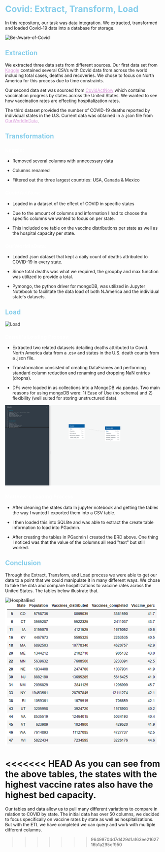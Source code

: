 <h1 style="color:#87CEEB">Covid: Extract, Transform, Load</h1>

In this repository, our task was data integration. We extracted, transformed and loaded Covid-19 data into a database for storage.

![Be-Aware-of-Covid](https://www.thinkglobalhealth.org/sites/default/files/styles/max_2600x2600/public/2020-05/UCSF.HEAL-CoV-Navajo-5.20.20-RTX7CQ87-SIXTEEN-NINE_0.jpg?itok=gUOeogcr)

<h2 style="color:#87CEEB">Extraction</h2>

We extracted three data sets from different sources. Our first data set from <a href="https://www.kaggle.com/iamsouravbanerjee/covid19-dataset-world-and-continent-wise?select=Covid+Data+-+World.csv" target="_blank" style="color:#DDA0DD">Kaggle</a> contained several CSVs with Covid data from across the world including total cases, deaths and recoveries. We chose to focus on North America for this process due to time constraints. 

Our second data set was sourced from <a href="https://covidactnow.org/?s=23261246" target="_blank" style="color:#DDA0DD">CovidActNow</a> which contains vaccination progress by states across the United States. We wanted to see how vaccination rates are effecting hospitalization rates.

The third dataset provided the number of COVID-19 deaths reported by individual states in the U.S. Current data was obtained in a .json file from <a href="https://ourworldindata.org/covid-deaths" target="_blank" style="color:#DDA0DD">OurWorldInData</a>.  


<h2 style="color:#87CEEB">Transformation</h2>

<h3 style="color:#FFFFFF">Kaggle:</h3>

* Removed several columns with unnecessary data

* Columns renamed

* Filtered out the three largest countries: USA, Canada & Mexico

<h3 style="color:#FFFFFF">CovidActNow:</h3>

* Loaded in a dataset of the effect of COVID in specific states

* Due to the amount of columns and information I had to choose the specific columns we wanted to focus on per state. 

* This included one table on the vaccine distributions per state as well as the hospital capacity per state.

<h3 style="color:#FFFFFF">OurWorldInData:</h3>

* Loaded .json dataset that kept a daily count of deaths attributed to COVID-19 in every state. 

* Since total deaths was what we required, the groupby and max function was utilized to provide a total. 

* Pymongo, the python driver for mongoDB, was utilized in Jupyter Notebook to facilitate the data load of both N.America and the individual state's datasets.

<h2 style="color:#87CEEB">Load</h2>

![Load](https://images.unsplash.com/photo-1586108370625-70458e754bfa?ixid=MnwxMjA3fDB8MHxwaG90by1wYWdlfHx8fGVufDB8fHx8&ixlib=rb-1.2.1&auto=format&fit=crop&w=774&q=80)

<h3 style="color:#FFFFFF">Darrell's Loading Process: </h3>

* Extracted two related datasets detailing deaths attributed to Covid. North America data from a .csv and states in the U.S. death counts from a .json file. 

* Transformation consisted of creating DataFrames and performing standard column reduction and renaming and dropping NaN entries (dropna).   

* DFs were loaded in as collections into a MongoDB via pandas. Two main reasons for using mongoDB were: 1) Ease of Use (no schema) and 2) flexibility (well suited for   storing unstructured data). 

![ERD](Visualizations/Capture.PNG)

<h3 style="color:#FFFFFF">Matthew's Loading Process: </h3>

* After cleaning the states data In jupyter notebook and getting the tables the way I wanted I exported them into a CSV table.

* I then loaded this into SQLlite and was able to extract the create table information to load into PGadmin.

* After creating the tables in PGadmin I created the ERD above. One thing I noticed was that the value of the columns all read "text" but still worked.

<h2 style="color:#87CEEB">Conclusion</h2>

Through the Extract, Transform, and Load process we were able to get our data to a point that we could manipulate it in many different ways. We chose to take the data and compare hospitilzations to vaccine rates across the United States. The tables below illustrate that.

![HospitalBed](Visualizations/Hospital_bed_table.PNG) ![Vaccine](Visualizations/Vaccine_table.PNG)

<<<<<<< HEAD
As you can see from the above tables, the states with the highest vaccine rates also have the highest bed capacity. 
=======
Our tables and data allow us to pull many different variations to compare in relation to COVID by state. The initial data has over 50 columns, we decided to focus specifically on vaccine rates by state as well as hospitalizations. But with the ETL we have completed we can query and work with multiple different columns.
>>>>>>> 96498704d7d429d1a163ee2162716b1a295cf950
